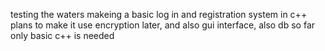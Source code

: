testing the waters
makeing a basic log in and registration system in c++
plans to make it use encryption later, and also gui interface, also db
so far only basic c++ is needed
